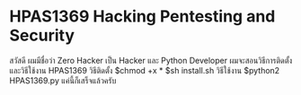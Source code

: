 # HPAS1369 Hacking Pentesting and Security
สวัสดี ผมมีชื่อว่า Zero Hacker เป็น Hacker และ Python Developer 
ผมจะสอนวิธีการติดตั้งและวิธีใช้งาน HPAS1369
วิธีติดตั้ง
$chmod +x *
$sh install.sh
วิธีใช้งาน
$python2 HPAS1369.py
แค่นี้ก็เสร็จแล้วครับ
